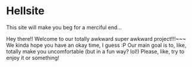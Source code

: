 # Hellsite
This site will make you beg for a merciful end...

Hey there!! Welcome to our totally awkward super awkward project!!!~~~
We kinda hope you have an okay time, I guess :P
Our main goal is to, like, totally make you uncomfortable (but in a fun way? lol!) Please, like, try to enjoy it or something!

